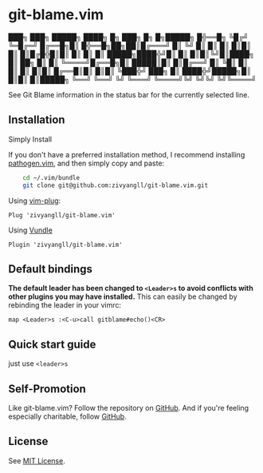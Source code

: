 git-blame.vim
==========

 ███╗  ███╗ █████╗      ████╗ █╗     ███╗ █╗  █╗█████╗
█╬══█╗ ╚█╔╝ ╚═█╔═╝      █╔══█╗█║    █╬══█╗██╗██║█╔═══╝
█║  ╚╝  █║    █║        █║  █║█║    █║  █║█╔█╬█║█║
█║      █║    █║  █████╗████╬╝█║    █║  █║█║╚╝█║████╗
█║ ██╗  █║    █║  ╚════╝█╔══█╗█║    █████║█║  █║█╔══╝
█║ ╚█║  █║    █║        █║  █║█║    █╔══█║█║  █║█║
╚███╬╝ ███╗   █║        ████╬╝█████╗█║  █║█║  █║█████╗
 ╚══╝  ╚══╝   ╚╝        ╚═══╝ ╚════╝╚╝  ╚╝╚╝  ╚╝╚════╝


See Git Blame information in the status bar for the currently selected line.

Installation
--------------

Simply Install

If you don't have a preferred installation method, I recommend
installing [pathogen.vim](https://github.com/tpope/vim-pathogen), and
then simply copy and paste:

```bash
    cd ~/.vim/bundle
    git clone git@github.com:zivyangll/git-blame.vim.git
```

Using [vim-plug](https://github.com/junegunn/vim-plug):

```vim
Plug 'zivyangll/git-blame.vim'
```

Using [Vundle](https://github.com/VundleVim/Vundle.vim)

```viml
Plugin 'zivyangll/git-blame.vim'
```

Default bindings
-----------------

**The default leader has been changed to `<Leader>s` to avoid
conflicts with other plugins you may have installed.** This can easily be
changed by rebinding the leader in your vimrc:

```vim
map <Leader>s :<C-u>call gitblame#echo()<CR>
```

Quick start guide
-----------------

just use `<leader>s`

Self-Promotion
--------------

Like git-blame.vim? Follow the repository on
[GitHub](https://github.com/zivyangll/git-blame.vim).  And if
you're feeling especially charitable, follow [GitHub](https://github.com/zivyangll).

License
-------

See [MIT License](https://github.com/zivyangll/git-blame.vim/blob/master/LICENSE).


